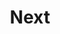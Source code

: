 ---
title: "Next"
meta_title: "Next Themes | A Curated Directory Of Free Next Themes"
meta_description: "A curated directory of best free Next themes created by independent web designers & developers that are open source, MIT licensed & available for free to download."
icon: images/icons/next.svg
official_url: https://nextjs.org/
github_path: vercel/next.js
twitter_username: vercel
license: MIT
license_url: "https://github.com/vercel/next.js/blob/canary/license.md"
language: JavaScript
taxonomy: ssg
url: /next-themes
short_description: "Next. js has introduced us to a better way of building static-generated websites with more dynamic performance. SSG describes the process of building websites that render at build time."
subscription_form:
  enable: true
  title: "Stay up to date with Jamstack resources & news"
  form_action: "https://statichunt.us20.list-manage.com/subscribe/post?u=dee5423f5cc21fc892eced0e9&amp;id=af2dc095be"
  form_name: "b_dee5423f5cc21fc892eced0e9_af2dc095be"
  button_label: "Subscribe"
---